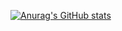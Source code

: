 [![Anurag's GitHub stats](https://github-readme-stats.vercel.app/api?username=lolrafael&show_icons=true&theme=THEME_NAME)](https://github.com/anuraghazra/github-readme-stats)
